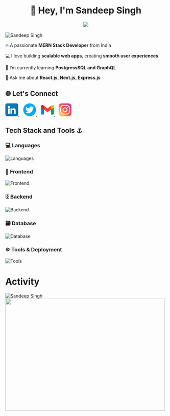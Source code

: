 <h1 align="center">👋 Hey, I'm Sandeep Singh</h1>
<p align="center">
<img src="https://readme-typing-svg.herokuapp.com?font=Fira+Code&size=24&pause=1000&color=1E90FF&width=500&lines=Always+Exploring+New+Technologies;Building+Smooth+Interfaces;Sometimes+Arguing+With+CSS;
"/>
</p>
<p align="left"> <img src="https://komarev.com/ghpvc/?username=sandeep-singh-bhandal&style=for-the-badge&base=310&abbreviated=true" alt="Sandeep Singh" /> </p>

🔥 A passionate **MERN Stack Developer** from India <br>

💻 I love building **scalable web apps**, creating **smooth user experiences**.<br>

🌱 I’m currently learning **PostgressSQL and GraphQL**<br>

💬 Ask me about **React.js, Next.js, Express.js**<br>

<h2>🌐 Let's Connect</h2>
<p>
  <a href="https://www.linkedin.com/in/sandeep-singh-bhandal-a4804932b?utm_source=share&utm_campaign=share_via&utm_content=profile&utm_medium=ios_app" target="_blank">
    <img src="./images/linkedin.png" alt="LinkedIn" height=40 width=40/>
  </a>
  &nbsp;&nbsp;
  <a href="https://www.instagram.com/_sunny_310" target="_blank">
    <img src="./images//twitter.png" alt="X" height=40 width=40/>
  </a>
  &nbsp;&nbsp;
  <a href="mailto:sandeepbhandaldev@gmail.com" target="_blank">
    <img src="./images//gmail.png" alt="Email" height=40 width=40/>
  </a>
  &nbsp;&nbsp;
  <a href="https://www.instagram.com/_sunny_310" target="_blank">
    <img src="./images//instagram.png" alt="Instagram" height=40 width=40/>
  </a>
</p>
<h2>Tech Stack and Tools ⚓</h2>
<h3>💻 Languages</h3>
<p>
  <img src="https://skillicons.dev/icons?i=c,cpp,js,ts" height="40" alt="Languages"  />
</p>

<!-- Frontend -->
<h3>🎨 Frontend</h3>
<p>
  <img src="https://skillicons.dev/icons?i=html,css,bootstrap,tailwind,react,next" height="40" alt="Frontend" />
</p>

<!-- Backend -->
<h3>🗄 Backend</h3>
<p>
  <img src="https://skillicons.dev/icons?i=nodejs,express" height="40" alt="Backend" />
</p>

<!-- Database -->
<h3>🗃 Database</h3>
<p>
  <img src="https://skillicons.dev/icons?i=mongodb" height="40" alt="Database" />
</p>

<!-- Tools & Deployment -->
<h3>⚙️ Tools & Deployment</h3>
<p>
  <img src="https://skillicons.dev/icons?i=vscode,webstorm,git,github,postman,vercel,netlify" height="40" alt="Tools" />
</p>

<h1>Activity</h1>
<img src="https://streak-stats.demolab.com/?user=sandeep-singh-bhandal&theme=dark&hide_border=false&stroke=FF5555&ring=FFD700&fire=FF4500&currStreakLabel=00FF00&currStreakNum=00FF00&sideLabels=AAAAAA&sideNums=FFFFFF" alt="Sandeep Singh" />

<br>
<img src="https://media2.giphy.com/media/v1.Y2lkPTc5MGI3NjExc2F5a3B5Z3F2eDUxYjJveGFsNW16M3JmM3V5b2EyajVxbXF5Y3k1MSZlcD12MV9pbnRlcm5hbF9naWZfYnlfaWQmY3Q9Zw/VTtANKl0beDFQRLDTh/giphy.gif" height=350 width=500/>




